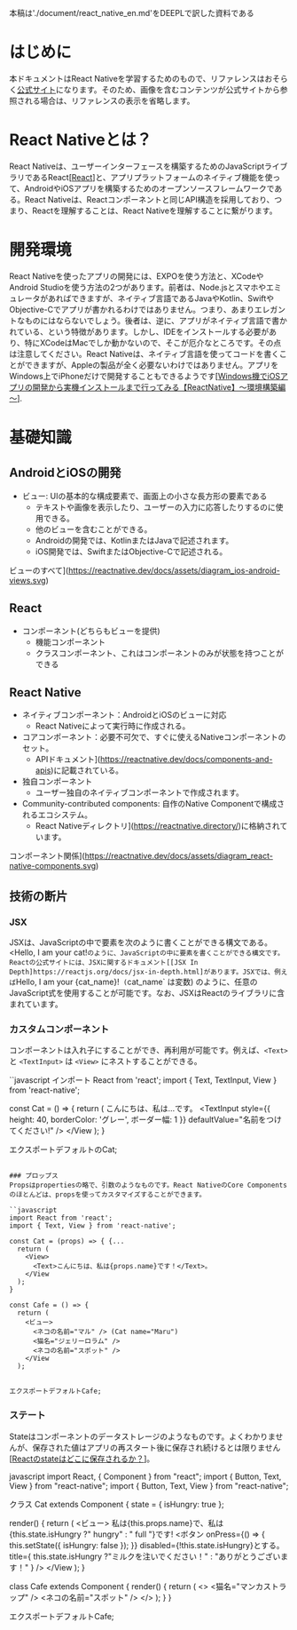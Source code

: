 本稿は'./document/react_native_en.md'をDEEPLで訳した資料である

# はじめに
本ドキュメントはReact Nativeを学習するためのもので、リファレンスはおそらく[公式サイト](https://reactnative.dev/)になります。そのため、画像を含むコンテンツが公式サイトから参照される場合は、リファレンスの表示を省略します。

# React Nativeとは？
React Nativeは、ユーザーインターフェースを構築するためのJavaScriptライブラリであるReact[[React](https://reactjs.org/)]と、アプリプラットフォームのネイティブ機能を使って、AndroidやiOSアプリを構築するためのオープンソースフレームワークである。React Nativeは、Reactコンポーネントと同じAPI構造を採用しており、つまり、Reactを理解することは、React Nativeを理解することに繋がります。

# 開発環境
React Nativeを使ったアプリの開発には、EXPOを使う方法と、XCodeやAndroid Studioを使う方法の2つがあります。前者は、Node.jsとスマホやエミュレータがあればできますが、ネイティブ言語であるJavaやKotlin、SwiftやObjective-Cでアプリが書かれるわけではありません。つまり、あまりエレガントなものにはならないでしょう。後者は、逆に、アプリがネイティブ言語で書かれている、という特徴があります。しかし、IDEをインストールする必要があり、特にXCodeはMacでしか動かないので、そこが厄介なところです。その点は注意してください。React Nativeは、ネイティブ言語を使ってコードを書くことができますが、Appleの製品が全く必要ないわけではありません。アプリをWindows上でiPhoneだけで開発することもできるようです[[Windows機でiOSアプリの開発から実機インストールまで行ってみる【ReactNative】～環境構築編～](https://qiita.com/BanaoLihua/items/33f05d368f9bbd0bb741)].

# 基礎知識
## AndroidとiOSの開発
- ビュー: UIの基本的な構成要素で、画面上の小さな長方形の要素である
    - テキストや画像を表示したり、ユーザーの入力に応答したりするのに使用できる。
    - 他のビューを含むことができる。
    - Androidの開発では、KotlinまたはJavaで記述されます。
    - iOS開発では、SwiftまたはObjective-Cで記述される。

ビューのすべて](https://reactnative.dev/docs/assets/diagram_ios-android-views.svg)

## React
- コンポーネント(どちらもビューを提供)
    - 機能コンポーネント
    - クラスコンポーネント、これはコンポーネントのみが状態を持つことができる

## React Native
- ネイティブコンポーネント：AndroidとiOSのビューに対応
    - React Nativeによって実行時に作成される。
- コアコンポーネント：必要不可欠で、すぐに使えるNativeコンポーネントのセット。
    - APIドキュメント](https://reactnative.dev/docs/components-and-apis)に記載されている。
- 独自コンポーネント
    - ユーザー独自のネイティブコンポーネントで作成されます。
- Community-contributed components: 自作のNative Componentで構成されるエコシステム。
    - React Nativeディレクトリ](https://reactnative.directory/)に格納されています。

コンポーネント関係](https://reactnative.dev/docs/assets/diagram_react-native-components.svg)

## 技術の断片
### JSX
JSXは、JavaScriptの中で要素を次のように書くことができる構文である。<<Text>Hello, I am your cat!</Text>` のように、JavaScriptの中に要素を書くことができる構文です。Reactの公式サイトには、JSXに関するドキュメント[[JSX In Depth]https://reactjs.org/docs/jsx-in-depth.html]があります。JSXでは、例えば `<Text>Hello, I am your {cat_name}!<TexT>` (`cat_name` は変数) のように、任意のJavaScript式を使用することが可能です。なお、JSXはReactのライブラリに含まれています。

### カスタムコンポーネント
コンポーネントは入れ子にすることができ、再利用が可能です。例えば、`<Text>` と `<TextInput>` は `<View>` にネストすることができる。

``javascript
インポート React from 'react';
import { Text, TextInput, View } from 'react-native';

const Cat = () => {
  return (
    <View>
      <Text>こんにちは、私は...</Text>です。
      <TextInput
        style={{
          height: 40,
          borderColor: 'グレー',
          ボーダー幅: 1
        }}
        defaultValue="名前をつけてください!"
      />
    </View
  );
}

エクスポートデフォルトのCat;
```

### プロップス
Propsはpropertiesの略で、引数のようなものです。React NativeのCore Componentsのほとんどは、propsを使ってカスタマイズすることができます。

``javascript
import React from 'react';
import { Text, View } from 'react-native';

const Cat = (props) => { {...
  return (
    <View>
      <Text>こんにちは、私は{props.name}です！</Text>。
    </View
  );
}

const Cafe = () => {
  return (
    <ビュー>
      <ネコの名前="マル" /> (Cat name="Maru")
      <猫名="ジェリーロラム" />
      <ネコの名前="スポット" />
    </View
  );


エクスポートデフォルトCafe;
```

### ステート
Stateはコンポーネントのデータストレージのようなものです。よくわかりませんが、保存された値はアプリの再スタート後に保存され続けるとは限りません[[Reactのstateはどこに保存されるか？](https://teratail.com/questions/343195)]。

javascript
import React, { Component } from "react";
import { Button, Text, View } from "react-native"; import { Button, Text, View } from "react-native";

クラス Cat extends Component {
  state = { isHungry: true };

  render() {
    return (
      <ビュー>
        <Text>
          私は{this.props.name}で、私は
          {this.state.isHungry ?" hungry" : " full "}です!
        </Text>
        <ボタン
          onPress={() => {
            this.setState({ isHungry: false });
          }}
          disabled={!this.state.isHungry}とする。
          title={
            this.state.isHungry ?"ミルクを注いでください！" : "ありがとうございます！"
          }
        />
      </View
    );
  }


class Cafe extends Component {
  render() {
    return (
      <>
        <猫名="マンカストラップ" />
        <ネコの名前="スポット" />
      </>
    );
  }
}

エクスポートデフォルトCafe;
```
